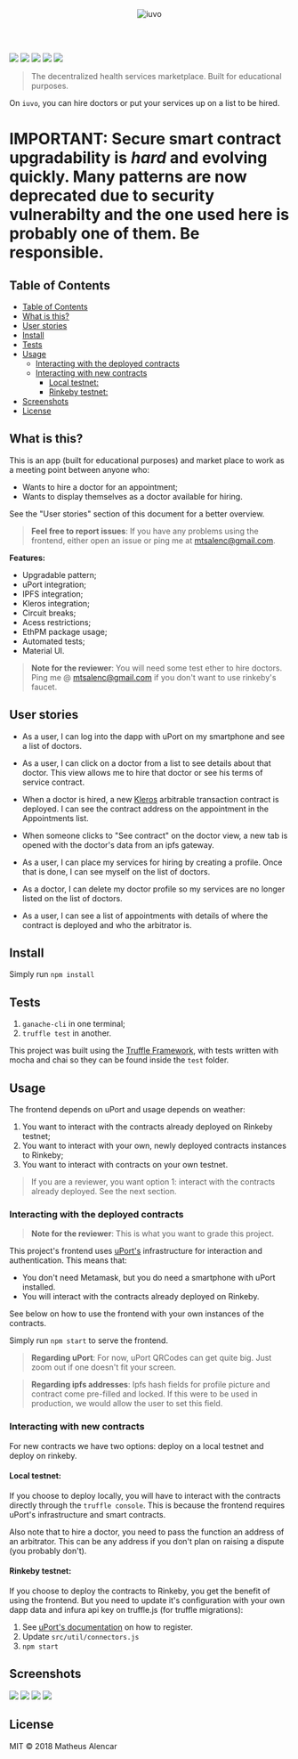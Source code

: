<br />
<br />
<p align="center">
    <img alt="iuvo" src="assets/iuvo.png" />
</p>
<br />
<br />

[![](https://img.shields.io/badge/uPort-ready-%235c50ca.svg)](https://www.uport.me)
[![](https://img.shields.io/badge/kleros-ready-292b2c.svg)](https://kleros.io)
[![](https://img.shields.io/badge/ipfs-inside-6acad1.svg)](https://ipfs.io)
[![](https://img.shields.io/badge/material-ui-blue.svg)](https://material-ui.com)
[![](https://travis-ci.org/mtsalenc/iuvo.svg?branch=master)](https://travis-ci.org/mtsalenc/iuvo)

> The decentralized health services marketplace. Built for educational purposes.

On `iuvo`, you can hire doctors or put your services up on a list to be hired. 

# IMPORTANT: Secure smart contract upgradability is *hard* and evolving quickly. Many patterns are now deprecated due to security vulnerabilty and the one used here is probably one of them. Be responsible.

## Table of Contents
- [Table of Contents](#table-of-contents)
- [What is this?](#what-is-this)
- [User stories](#user-stories)
- [Install](#install)
- [Tests](#tests)
- [Usage](#usage)
    - [Interacting with the deployed contracts](#interacting-with-the-deployed-contracts)
    - [Interacting with new contracts](#interacting-with-new-contracts)
        - [Local testnet:](#local-testnet)
        - [Rinkeby testnet:](#rinkeby-testnet)
- [Screenshots](#screenshots)
- [License](#license)

## What is this?

This is an app (built for educational purposes) and market place to work as a meeting point between anyone who: 
- Wants to hire a doctor for an appointment;
- Wants to display themselves as a doctor available for hiring.

See the "User stories" section of this document for a better overview.

> **Feel free to report issues**: If you have any problems using the frontend, either open an issue or ping me at mtsalenc@gmail.com.

**Features:**
- Upgradable pattern;
- uPort integration;
- IPFS integration;
- Kleros integration;
- Circuit breaks;
- Acess restrictions;
- EthPM package usage;
- Automated tests;
- Material UI.

> **Note for the reviewer**: You will need some test ether to hire doctors. Ping me @ mtsalenc@gmail.com if you don't want to use rinkeby's faucet.

## User stories
- As a user, I can log into the dapp with uPort on my smartphone and see a list of doctors.

- As a user, I can click on a doctor from a list to see details about that doctor. This view allows me to hire that doctor or see his terms of service contract.

- When a doctor is hired, a new [Kleros](https://kleros.io/) arbitrable transaction contract is deployed. I can see the contract address on the appointment in the Appointments list.

- When someone clicks to "See contract" on the doctor view, a new tab is opened with the doctor's data from an ipfs gateway.

- As a user, I can place my services for hiring by creating a profile. Once that is done, I can see myself on the list of doctors.

- As a doctor, I can delete my doctor profile so my services are no longer listed on the list of doctors.

- As a user, I can see a list of appointments with details of where the contract is deployed and who the arbitrator is.

## Install

Simply run `npm install`

## Tests

1. `ganache-cli` in one terminal;
2. `truffle test` in another.

This project was built using the [Truffle Framework](https://truffleframework.com), with tests written with mocha and chai so they can be found inside the `test` folder.

## Usage

The frontend depends on uPort and usage depends on weather:
1. You want to interact with the contracts already deployed on Rinkeby testnet;
2. You want to interact with your own, newly deployed contracts instances to Rinkeby;
3. You want to interact with contracts on your own testnet.

> If you are a reviewer, you want option 1: interact with the contracts already deployed. See the next section.

### Interacting with the deployed contracts

> **Note for the reviewer**: This is what you want to grade this project.

This project's frontend uses [uPort's](https://www.uport.me/) infrastructure for interaction and authentication. This means that:
- You don't need Metamask, but you do need a smartphone with uPort installed. 
- You will interact with the contracts already deployed on Rinkeby.

See below on how to use the frontend with your own instances of the contracts.

Simply run `npm start` to serve the frontend.

> **Regarding uPort**: For now, uPort QRCodes can get quite big. Just zoom out if one doesn't fit your screen.

> **Regarding ipfs addresses**: Ipfs hash fields for profile picture and contract come pre-filled and locked. If this were to be used in production, we would allow the user to set this field.

### Interacting with new contracts

For new contracts we have two options: deploy on a local testnet and deploy on rinkeby.

#### Local testnet: 

If you choose to deploy locally, you will have to interact with the contracts directly through the `truffle console`. This is because the frontend requires uPort's infrastructure and smart contracts.

Also note that to hire a doctor, you need to pass the function an address of an arbitrator. This can be any address if you don't plan on raising a dispute (you probably don't).

#### Rinkeby testnet:

If you choose to deploy the contracts to Rinkeby, you get the benefit of using the frontend. But you need to update it's configuration with your own dapp data and infura api key on truffle.js (for truffle migrations):

1. See [uPort's documentation](https://developer.uport.me/gettingstarted#1-get-the-u-port-app) on how to register.
2. Update `src/util/connectors.js`
3. `npm start`

## Screenshots

![](assets/dashboard.png)
![](assets/doctordetails.png)
![](assets/editprofile.png)
![](assets/appointments.png)

## License

MIT © 2018 Matheus Alencar
